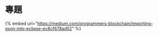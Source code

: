 # 專題

{% embed url="https://medium.com/programmers-blockchain/importing-gson-into-eclipse-ec8cf678ad52" %}



